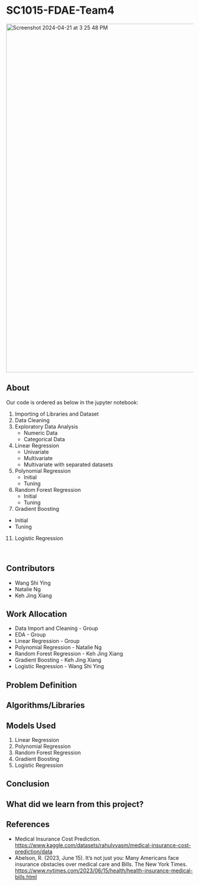 # SC1015-FDAE-Team4
<img width="937" alt="Screenshot 2024-04-21 at 3 25 48 PM" src="https://github.com/KehJingXiang/SC1015-FDAE-Team4/assets/143668219/b198a52e-ff17-4ef1-a7da-e324f08e8022">


## About
Our code is ordered as below in the jupyter notebook:
1. Importing of Libraries and Dataset
2. Data Cleaning
3. Exploratory Data Analysis
   - Numeric Data
   - Categorical Data
4. Linear Regression
   - Univariate
   - Multivariate
   - Multivariate with separated datasets
6. Polynomial Regression
   - Initial
   - Tuning
8. Random Forest Regression
   - Initial
   - Tuning
10. Gradient Boosting
   - Initial
   - Tuning
11. Logistic Regression

<br>

## Contributors
- Wang Shi Ying
- Natalie Ng
- Keh Jing Xiang


## Work Allocation
- Data Import and Cleaning - Group
- EDA - Group
- Linear Regression - Group
- Polynomial Regression - Natalie Ng
- Random Forest Regression - Keh Jing Xiang
- Gradient Boosting - Keh Jing Xiang
- Logistic Regression - Wang Shi Ying


## Problem Definition


## Algorithms/Libraries


## Models Used
1. Linear Regression
2. Polynomial Regression
3. Random Forest Regression
4. Gradient Boosting
5. Logistic Regression


## Conclusion


## What did we learn from this project?


## References
- Medical Insurance Cost Prediction. https://www.kaggle.com/datasets/rahulvyasm/medical-insurance-cost-prediction/data
- Abelson, R. (2023, June 15). It’s not just you: Many Americans face insurance obstacles over medical care and Bills. The New York Times. https://www.nytimes.com/2023/06/15/health/health-insurance-medical-bills.html


